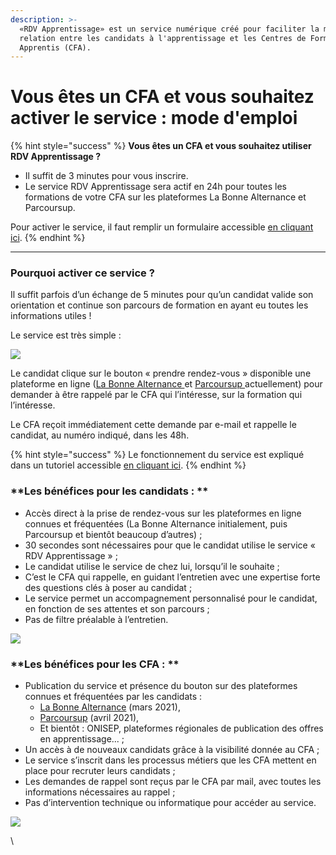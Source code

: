```yaml
---
description: >-
  «RDV Apprentissage» est un service numérique créé pour faciliter la mise en
  relation entre les candidats à l'apprentissage et les Centres de Formation des
  Apprentis (CFA).
---
```


# Vous êtes un CFA et vous souhaitez activer le service : mode d'emploi

{% hint style="success" %}
**Vous êtes un CFA et vous souhaitez utiliser RDV Apprentissage ?**

* Il suffit de 3 minutes pour vous inscrire.&#x20;
* Le service RDV Apprentissage sera actif en 24h pour toutes les formations de votre CFA sur les plateformes La Bonne Alternance et Parcoursup.

Pour activer le service, il faut remplir un formulaire accessible [en cliquant ici](https://docs.google.com/forms/d/e/1FAIpQLSdTfd\_AGk0Z-u6d5DWKgGNG1aoZXyoR6zG5fwEdP1vAXwxXbQ/viewform).
{% endhint %}

****

### **Pourquoi activer ce service ?**

Il suffit parfois d’un échange de 5 minutes pour qu’un candidat valide son orientation et continue son parcours de formation en ayant eu toutes les informations utiles !&#x20;

Le service est très simple :

![](../../.gitbook/assets/Image1.png)

Le candidat clique sur le bouton « prendre rendez-vous » disponible une plateforme en ligne ([La Bonne Alternance ](https://labonnealternance.pole-emploi.fr)et [Parcoursup ](https://www.parcoursup.fr)actuellement) pour demander à être rappelé par le CFA qui l’intéresse, sur la formation qui l’intéresse.

Le CFA reçoit immédiatement cette demande par e-mail et rappelle le candidat, au numéro indiqué, dans les 48h.

{% hint style="success" %}
Le fonctionnement du service est expliqué dans un tutoriel accessible [en cliquant ici](https://drive.google.com/file/d/1sYgP8Jg2bhzwc-dwrn6EWjGmBsKNXyvn/view).
{% endhint %}

### **Les bénéfices pour les candidats : **

* Accès direct à la prise de rendez-vous sur les plateformes en ligne connues et fréquentées (La Bonne Alternance initialement, puis Parcoursup et bientôt beaucoup d’autres) ;
* 30 secondes sont nécessaires pour que le candidat utilise le service « RDV Apprentissage » ;
* Le candidat utilise le service de chez lui, lorsqu’il le souhaite ;
* C’est le CFA qui rappelle, en guidant l’entretien avec une expertise forte des questions clés à poser au candidat ;
* Le service permet un accompagnement personnalisé pour le candidat, en fonction de ses attentes et son parcours ;
* Pas de filtre préalable à l’entretien.

![](<../../.gitbook/assets/verbatim jeunes.PNG>)

### **Les bénéfices pour les CFA : **

* Publication du service et présence du bouton sur des plateformes connues et fréquentées par les candidats :&#x20;
  * [La Bonne Alternance](https://labonnealternance.pole-emploi.fr) (mars 2021),
  * [Parcoursup](https://www.parcoursup.fr) (avril 2021),
  * Et bientôt : ONISEP, plateformes régionales de publication des offres en apprentissage... ;
* Un accès à de nouveaux candidats grâce à la visibilité donnée au CFA ;
* Le service s’inscrit dans les processus métiers que les CFA mettent en place pour recruter leurs candidats ;
* Les demandes de rappel sont reçus par le CFA par mail, avec toutes les informations nécessaires au rappel ;
* Pas d’intervention technique ou informatique pour accéder au service.

![](<../../.gitbook/assets/verbatim cfa.PNG>)

\
